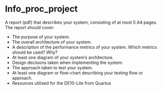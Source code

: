 # Info_proc_project 

A report (pdf) that describes your system, consisting of at most 5 A4 pages. The report should cover:
- The purpose of your system.
- The overall architecture of your system.
- A description of the performance metrics of your system. Which metrics should be used? Why?
- At least one diagram of your system’s architecture.
- Design decisions taken when implementing the system.
- The approach taken to test your system.
- At least one diagram or flow-chart describing your testing flow or approach.
- Resources utilised for the DE10-Lite from Quartus
